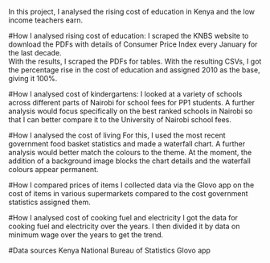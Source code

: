 In this project, I analysed the rising cost of education in Kenya and the low income teachers earn. 

#How I analysed rising cost of education:
I scraped the KNBS website to download the PDFs with details of Consumer Price Index every January for the last decade.  
With the results, I scraped the PDFs for tables.
With the resulting CSVs, I got the percentage rise in the cost of education and assigned 2010 as the base, giving it 100%. 

#How I analysed cost of kindergartens:
I looked at a variety of schools across different parts of Nairobi for school fees for PP1 students. 
A further analysis would focus specifically on the best ranked schools in Nairobi so that I can better compare it to the University of Nairobi school fees.

#How I analysed the cost of living
For this, I used the most recent government food basket statistics and made a waterfall chart. 
A further analysis would better match the colours to the theme. At the moment, the addition of a background image blocks the chart details and the waterfall colours appear permanent.

#How I compared prices of items
I collected data via the Glovo app on the cost of items in various supermarkets compared to the cost government statistics assigned them.

#How I analysed cost of cooking fuel and electricity
I got the data for cooking fuel and electricity over the years. I then divided it by data on minimum wage over the years to get the trend.

#Data sources
Kenya National Bureau of Statistics
Glovo app
